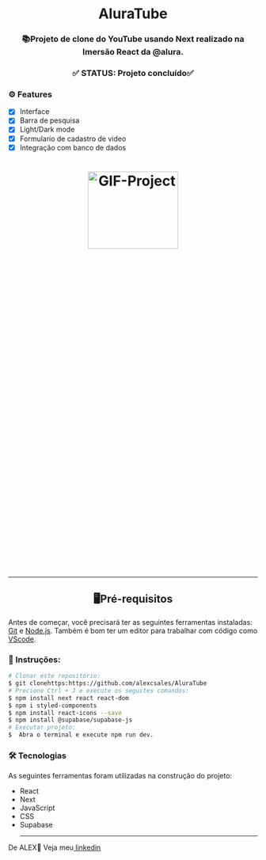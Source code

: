 
<h1 align='center'>AluraTube</h1>

<h3 align='center'>📚Projeto de clone do YouTube usando Next realizado na Imersão React da @alura.</h3>

<h3 id="status" align='center'>✅ STATUS: Projeto concluído✅</h3>
  
### ⚙ Features
- [x] Interface<br>
- [x] Barra de pesquisa<br>
- [x] Light/Dark mode<br>
- [x] Formulario de cadastro de video<br>
- [x] Integração com banco de dados<br>

<h1 align="center">
  <img height="20%" width="60%" alt="GIF-Project"  src=""/>
<h1/>
  <hr>
  
<h2 align='center'>🖥️Pré-requisitos</h2>
  <p>Antes de começar, você precisará ter as seguintes ferramentas instaladas: <a href='https://git-scm.com/downloads'>Git<a> e <a href='https://nodejs.org/en/'>Node.js<a>. Também é bom ter um editor para trabalhar com código como <a href='https://code.visualstudio.com/download'>VScode<a/>.</p>
  
    
 ### 📖 Instruções:
    
 ```bash
 # Clonar este repositório:
 $ git clonehttps:https://github.com/alexcsales/AluraTube
 # Precione Ctrl + J e execute os seguites comandos:
 $ npm install next react react-dom
 $ npm i styled-components
 $ npm install react-icons --save
 $ npm install @supabase/supabase-js
 # Executar projeto:
 $  Abra o terminal e execute npm run dev.
 ```
    
 ### 🛠 Tecnologias
 As seguintes ferramentas foram utilizadas na construção do projeto:
   - React<br>
   - Next<br>
   - JavaScript<br>
   - CSS<br>
   - Supabase
    <hr>
    
  <p>De ALEX🤘 Veja meu<a href='https://www.linkedin.com/in/alexsales-dev/'> linkedin<a></p>
